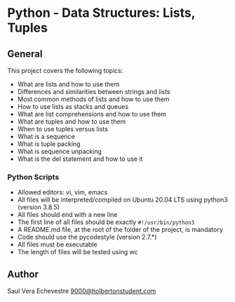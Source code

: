 # Python - Data Structures: Lists, Tuples

## General

This project covers the following topics:

- What are lists and how to use them
- Differences and similarities between strings and lists
- Most common methods of lists and how to use them
- How to use lists as stacks and queues
- What are list comprehensions and how to use them
- What are tuples and how to use them
- When to use tuples versus lists
- What is a sequence
- What is tuple packing
- What is sequence unpacking
- What is the del statement and how to use it

### Python Scripts

- Allowed editors: vi, vim, emacs
- All files will be interpreted/compiled on Ubuntu 20.04 LTS using python3 (version 3.8.5)
- All files should end with a new line
- The first line of all files should be exactly `#!/usr/bin/python3`
- A README.md file, at the root of the folder of the project, is mandatory
- Code should use the pycodestyle (version 2.7.*)
- All files must be executable
- The length of files will be tested using wc

## Author

Saul Vera Echevestre <9000@holbertonstudent.com>
